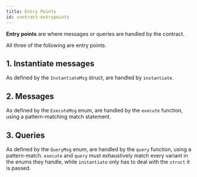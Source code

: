 ```yaml
---
title: Entry Points
id: contract-entrypoints
---
```


**Entry points** are where messages or queries are handled by the contract.

All three of the following are entry points. 

## 1. Instantiate messages
As defined by the `InstantiateMsg` struct, are handled by `instantiate`.

## 2. Messages
As defined by the `ExecuteMsg` enum, are handled by the `execute` function, using a pattern-matching match statement.

## 3. Queries
As defined by the `QueryMsg` enum, are handled by the `query` function, using a pattern-match.
`execute` and `query` must exhaustively match every variant in the enums they handle, while `instantiate` only has to deal with the `struct` it is passed.